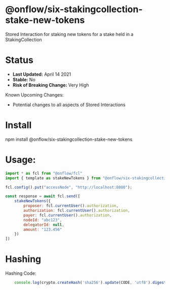 # @onflow/six-stakingcollection-stake-new-tokens

Stored Interaction for staking new tokens for a stake held in a StakingCollection

# Status

- **Last Updated:** April 14 2021
- **Stable:** No
- **Risk of Breaking Change:** Very High

Known Upcoming Changes:

- Potential changes to all aspects of Stored Interactions

# Install

npm install @onflow/six-stakingcollection-stake-new-tokens

# Usage:

```javascript
import * as fcl from "@onflow/fcl"
import { template as stakeNewTokens } from "@onflow/six-stakingcollection-stake-new-tokens"

fcl.config().put("accessNode", "http://localhost:8080");

const response = await fcl.send([
    stakeNewTokens({
        proposer: fcl.currentUser().authorization,
        authorization: fcl.currentUser().authorization,     
        payer: fcl.currentUser().authorization,
        nodeId: "abc123",            
        delegatorId: null,    
        amount: "123.456"                                
    })
])

```

# Hashing

Hashing Code:
```javascript
    console.log(crypto.createHash('sha256').update(CODE, 'utf8').digest('hex'))
```